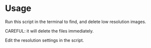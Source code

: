 # Usage

Run this script in the terminal to find, and delete low resolution images.

CAREFUL: it will delete the files immediately.

Edit the resolution settings in the script.